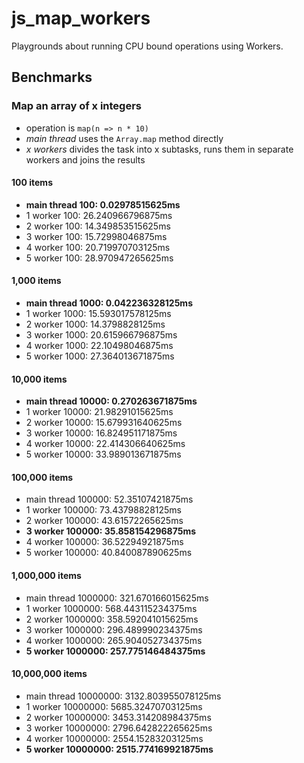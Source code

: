 # js_map_workers

Playgrounds about running CPU bound operations using Workers.

## Benchmarks
### Map an array of x integers

- operation is `map(n => n * 10)`
- *main thread* uses the `Array.map` method directly
- *x workers* divides the task into x subtasks, runs them in separate workers and joins the results

#### 100 items
- **main thread 100: 0.02978515625ms**
- 1 worker 100: 26.240966796875ms
- 2 worker 100: 14.349853515625ms
- 3 worker 100: 15.72998046875ms
- 4 worker 100: 20.719970703125ms
- 5 worker 100: 28.970947265625ms

#### 1,000 items
- **main thread 1000: 0.042236328125ms**
- 1 worker 1000: 15.593017578125ms
- 2 worker 1000: 14.3798828125ms
- 3 worker 1000: 20.615966796875ms
- 4 worker 1000: 22.10498046875ms
- 5 worker 1000: 27.364013671875ms

#### 10,000 items
- **main thread 10000: 0.270263671875ms**
- 1 worker 10000: 21.98291015625ms
- 2 worker 10000: 15.679931640625ms
- 3 worker 10000: 16.824951171875ms
- 4 worker 10000: 22.414306640625ms
- 5 worker 10000: 33.989013671875ms

#### 100,000 items
- main thread 100000: 52.35107421875ms
- 1 worker 100000: 73.43798828125ms
- 2 worker 100000: 43.61572265625ms
- **3 worker 100000: 35.858154296875ms**
- 4 worker 100000: 36.52294921875ms
- 5 worker 100000: 40.840087890625ms

#### 1,000,000 items
- main thread 1000000: 321.670166015625ms
- 1 worker 1000000: 568.443115234375ms
- 2 worker 1000000: 358.592041015625ms
- 3 worker 1000000: 296.489990234375ms
- 4 worker 1000000: 265.904052734375ms
- **5 worker 1000000: 257.775146484375ms**

#### 10,000,000 items
- main thread 10000000: 3132.803955078125ms
- 1 worker 10000000: 5685.32470703125ms
- 2 worker 10000000: 3453.314208984375ms
- 3 worker 10000000: 2796.642822265625ms
- 4 worker 10000000: 2554.15283203125ms
- **5 worker 10000000: 2515.774169921875ms**
